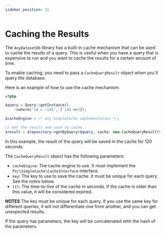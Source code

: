 ```yaml
---
sidebar_position: 11
---
```


# Caching the Results

The `AnyDatasetDb` library has a built-in cache mechanism that can be used to cache the results of a query. 
This is useful when you have a query that is expensive to run and you want to cache the results for a 
certain amount of time.

To enable caching, you need to pass a `CacheQueryResult` object when you´ll query the database.

Here is an example of how to use the cache mechanism:

```php
<?php

$query = Query::getInstance()
    ->where('id = :id1', ['id1'=>3]);

$cacheEngine = /* any SimpleCache implementation */;

// Get the result and save to cache
$result = $repository->getByQuery($query, cache: new CacheQueryResult($cacheEngine, 'key', 120));
```

In this example, the result of the query will be saved in the cache for 120 seconds.

The `CacheQueryResult` object has the following parameters:

- `cacheEngine`: The cache engine to use. It must implement the `Psr\SimpleCache\CacheInterface` interface.
- `key`: The key to use to save the cache. It must be unique for each query. See the notes below.
- `ttl`: The time-to-live of the cache in seconds. If the cache is older than this value, it will be considered expired.

**NOTES**
The key must be unique for each query. If you use the same key for different queries, it will not differentiate one from
another,
and you can get unexpected results.

If the query has parameters, the key will be concatenated with the hash of the parameters.




